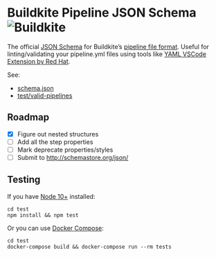 # Buildkite Pipeline JSON Schema ![Buildkite](https://img.shields.io/buildkite/7fc0b70eb527b66ebb782dd7411becfa14d2b972dab25b48c1/master.svg?label=Tests)

The official [JSON Schema](https://json-schema.org) for Buildkite’s [pipeline file format](https://buildkite.com/docs/pipelines/defining-steps). Useful for linting/validating your pipeline.yml files using tools like [YAML VSCode Extension by Red Hat](https://marketplace.visualstudio.com/items?itemName=redhat.vscode-yaml).

See:

* [schema.json](schema.json)
* [test/valid-pipelines](test/valid-pipelines)

## Roadmap

- [x] Figure out nested structures
- [ ] Add all the step properties
- [ ] Mark deprecate properties/styles
- [ ] Submit to http://schemastore.org/json/

## Testing

If you have [Node 10+](https://nodejs.org/en/) installed:

```shell
cd test
npm install && npm test
```

Or you can use [Docker Compose](https://docs.docker.com/compose/):

```shell
cd test
docker-compose build && docker-compose run --rm tests
```
